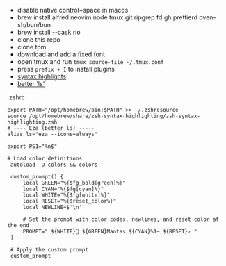 - disable native control+space in macos
- brew install alfred neovim node tmux git ripgrep fd gh prettierd oven-sh/bun/bun
- brew install --cask rio
- clone this repo
- clone tpm
- download and add a fixed font
- open tmux and run `tmux source-file ~/.tmux.conf`
- press `prefix + I` to install plugins
- [syntax highlights](https://github.com/zsh-users/zsh-syntax-highlighting/blob/master/INSTALL.md)
- [better 'ls'](https://github.com/eza-community/eza?tab=readme-ov-file)

.zshrc
```
export PATH="/opt/homebrew/bin:$PATH" >> ~/.zshrcsource
source /opt/homebrew/share/zsh-syntax-highlighting/zsh-syntax-highlighting.zsh
# ---- Eza (better ls) -----
alias ls="eza --icons=always"

export PS1="%n$"

# Load color definitions
 autoload -U colors && colors

 custom_prompt() {
     local GREEN="%{$fg_bold[green]%}"
     local CYAN="%{$fg[cyan]%}"
     local WHITE="%{$fg[white]%}"
     local RESET="%{$reset_color%}"
     local NEWLINE=$'\n'

     # Set the prompt with color codes, newlines, and reset color at the end
     PROMPT=" ${WHITE} ${GREEN}Mantas ${CYAN}%1~ ${RESET}› "
 }

 # Apply the custom prompt
 custom_prompt
```
